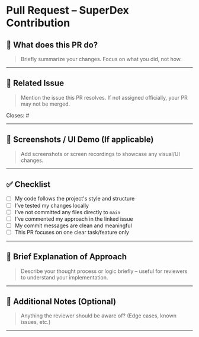 # Pull Request – SuperDex Contribution

## 🔧 What does this PR do?

> Briefly summarize your changes. Focus on what you did, not how.

---

## 🧩 Related Issue

> Mention the issue this PR resolves. If not assigned officially, your PR may not be merged.

Closes: #

---

## 📸 Screenshots / UI Demo (If applicable)

> Add screenshots or screen recordings to showcase any visual/UI changes.

---

## ✅ Checklist

- [ ] My code follows the project's style and structure
- [ ] I’ve tested my changes locally
- [ ] I’ve not committed any files directly to `main`
- [ ] I’ve commented my approach in the linked issue
- [ ] My commit messages are clean and meaningful
- [ ] This PR focuses on one clear task/feature only

---

## 🧠 Brief Explanation of Approach

> Describe your thought process or logic briefly – useful for reviewers to understand your implementation.

---

## 📢 Additional Notes (Optional)

> Anything the reviewer should be aware of? (Edge cases, known issues, etc.)

---
